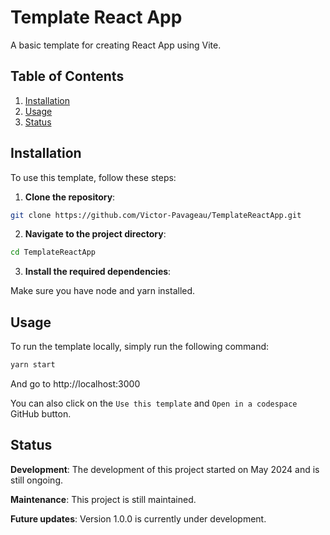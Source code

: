 # Template React App

A basic template for creating React App using Vite.

## Table of Contents

1. [Installation](#installation)
2. [Usage](#usage)
3. [Status](#status)

## Installation

To use this template, follow these steps:

1. **Clone the repository**:

```bash
git clone https://github.com/Victor-Pavageau/TemplateReactApp.git
```

2. **Navigate to the project directory**:

```bash
cd TemplateReactApp
```

3. **Install the required dependencies**:

Make sure you have node and yarn installed.

## Usage

To run the template locally, simply run the following command:

```bash
yarn start
```

And go to http://localhost:3000

You can also click on the `Use this template` and `Open in a codespace` GitHub button.

## Status

**Development**: The development of this project started on May 2024 and is still ongoing.

**Maintenance**: This project is still maintained.

**Future updates**: Version 1.0.0 is currently under development.
